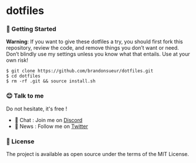 # dotfiles

### 📕  Getting Started
**Warning**: If you want to give these dotfiles a try, you should first fork this repository, review the code, and remove things you don’t want or need. Don’t blindly use my settings unless you know what that entails. Use at your own risk!

```
$ git clone https://github.com/brandonsueur/dotfiles.git
$ cd dotfiles
$ rm -rf .git && source install.sh
```

### 😊  Talk to me
Do not hesitate, it's free !

- 💬  Chat : Join me on [Discord](https://discord.gg/xEQxr5Q)
- 📣  News : Follow me on [Twitter](https://twitter.com/_brandonsueur)

### 📖  License
The project is available as open source under the terms of the MIT License.
